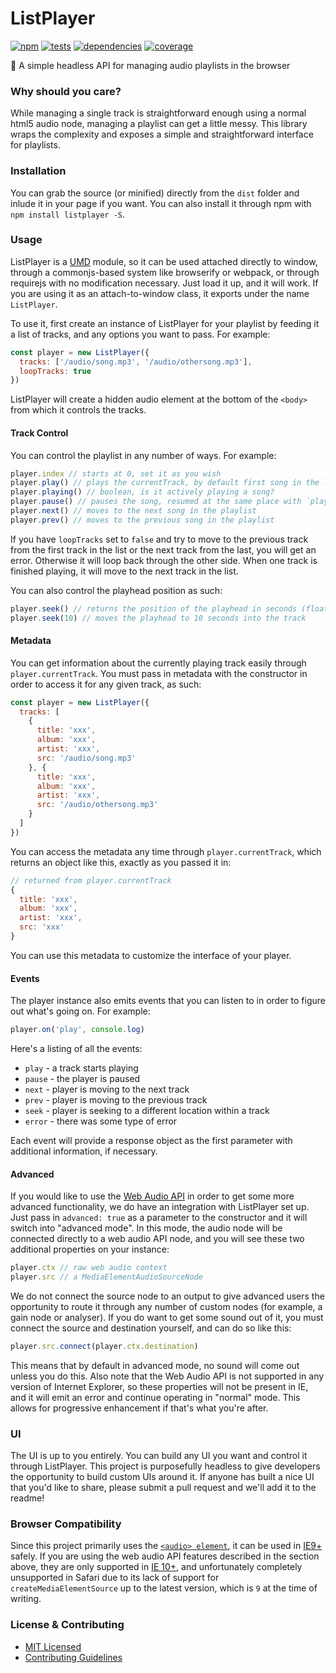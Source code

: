 # ListPlayer

[![npm](http://img.shields.io/npm/v/listplayer.svg?style=flat)](https://badge.fury.io/js/listplayer) [![tests](http://img.shields.io/travis/jescalan/listplayer/master.svg?style=flat)](https://travis-ci.org/jescalan/listplayer) [![dependencies](http://img.shields.io/david/jescalan/listplayer.svg?style=flat)](https://david-dm.org/jescalan/listplayer) [![coverage](http://img.shields.io/coveralls/jescalan/listplayer.svg?style=flat)](https://coveralls.io/github/jescalan/listplayer)

💃 A simple headless API for managing audio playlists in the browser

### Why should you care?

While managing a single track is straightforward enough using a normal html5 audio node, managing a playlist can get a little messy. This library wraps the complexity and exposes a simple and straightforward interface for playlists.

### Installation

You can grab the source (or minified) directly from the `dist` folder and inlude it in your page if you want. You can also install it through npm with `npm install listplayer -S`.

### Usage

ListPlayer is a [UMD](https://github.com/umdjs/umd) module, so it can be used attached directly to window, through a commonjs-based system like browserify or webpack, or through requirejs with no modification necessary. Just load it up, and it will work. If you are using it as an attach-to-window class, it exports under the name `ListPlayer`.

To use it, first create an instance of ListPlayer for your playlist by feeding it a list of tracks, and any options you want to pass. For example:

```js
const player = new ListPlayer({
  tracks: ['/audio/song.mp3', '/audio/othersong.mp3'],
  loopTracks: true
})
```

ListPlayer will create a hidden audio element at the bottom of the `<body>` from which it controls the tracks.

#### Track Control

You can control the playlist in any number of ways. For example:

```js
player.index // starts at 0, set it as you wish
player.play() // plays the currentTrack, by default first song in the list
player.playing() // boolean, is it actively playing a song?
player.pause() // pauses the song, resumed at the same place with `play()`
player.next() // moves to the next song in the playlist
player.prev() // moves to the previous song in the playlist
```

If you have `loopTracks` set to `false` and try to move to the previous track from the first track in the list or the next track from the last, you will get an error. Otherwise it will loop back through the other side. When one track is finished playing, it will move to the next track in the list.

You can also control the playhead position as such:

```js
player.seek() // returns the position of the playhead in seconds (float)
player.seek(10) // moves the playhead to 10 seconds into the track
```

#### Metadata

You can get information about the currently playing track easily through `player.currentTrack`. You must pass in metadata with the constructor in order to access it for any given track, as such:

```js
const player = new ListPlayer({
  tracks: [
    {
      title: 'xxx',
      album: 'xxx',
      artist: 'xxx',
      src: '/audio/song.mp3'
    }, {
      title: 'xxx',
      album: 'xxx',
      artist: 'xxx',
      src: '/audio/othersong.mp3'
    }
  ]
})
```

You can access the metadata any time through `player.currentTrack`, which returns an object like this, exactly as you passed it in:

```js
// returned from player.currentTrack
{
  title: 'xxx',
  album: 'xxx',
  artist: 'xxx',
  src: 'xxx'
}
```

You can use this metadata to customize the interface of your player.

#### Events

The player instance also emits events that you can listen to in order to figure out what's going on. For example:

```js
player.on('play', console.log)
```

Here's a listing of all the events:

- `play` - a track starts playing
- `pause` - the player is paused
- `next` - player is moving to the next track
- `prev` - player is moving to the previous track
- `seek` - player is seeking to a different location within a track
- `error` - there was some type of error

Each event will provide a response object as the first parameter with additional information, if necessary.

#### Advanced

If you would like to use the [Web Audio API](https://developer.mozilla.org/en-US/docs/Web/API/Web_Audio_API) in order to get some more advanced functionality, we do have an integration with ListPlayer set up. Just pass in `advanced: true` as a parameter to the constructor and it will switch into "advanced mode". In this mode, the audio node will be connected directly to a web audio API node, and you will see these two additional properties on your instance:

```js
player.ctx // raw web audio context
player.src // a MediaElementAudioSourceNode
```

We do not connect the source node to an output to give advanced users the opportunity to route it through any number of custom nodes (for example, a gain node or analyser). If you do want to get some sound out of it, you must connect the source and destination yourself, and can do so like this:

```js
player.src.connect(player.ctx.destination)
```

This means that by default in advanced mode, no sound will come out unless you do this. Also note that the Web Audio API is not supported in any version of Internet Explorer, so these properties will not be present in IE, and it will emit an error and continue operating in "normal" mode. This allows for progressive enhancement if that's what you're after.

### UI

The UI is up to you entirely. You can build any UI you want and control it through ListPlayer. This project is purposefully headless to give developers the opportunity to build custom UIs around it. If anyone has built a nice UI that you'd like to share, please submit a pull request and we'll add it to the readme!

### Browser Compatibility

Since this project primarily uses the [`<audio> element`](https://developer.mozilla.org/en-US/docs/Web/HTML/Element/audio), it can be used in [IE9+](http://caniuse.com/#feat=audio) safely. If you are using the web audio API features described in the section above, they are only supported in [IE 10+](http://caniuse.com/#feat=audio-api), and unfortunately completely unsupported in Safari due to its lack of support for `createMediaElementSource` up to the latest version, which is `9` at the time of writing.

### License & Contributing

- [MIT Licensed](LICENSE.md)
- [Contributing Guidelines](contributing.md)
